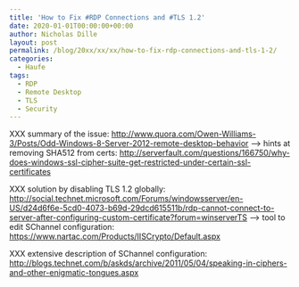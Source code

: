 ```yaml
---
title: 'How to Fix #RDP Connections and #TLS 1.2'
date: 2020-01-01T00:00:00+00:00
author: Nicholas Dille
layout: post
permalink: /blog/20xx/xx/xx/how-to-fix-rdp-connections-and-tls-1-2/
categories:
  - Haufe
tags:
  - RDP
  - Remote Desktop
  - TLS
  - Security
---
```

XXX summary of the issue: http://www.quora.com/Owen-Williams-3/Posts/Odd-Windows-8-Server-2012-remote-desktop-behavior –> hints at removing SHA512 from certs: http://serverfault.com/questions/166750/why-does-windows-ssl-cipher-suite-get-restricted-under-certain-ssl-certificates

XXX solution by disabling TLS 1.2 globally: http://social.technet.microsoft.com/Forums/windowsserver/en-US/d24d6f6e-5cd0-4073-b69d-29dcd615511b/rdp-cannot-connect-to-server-after-configuring-custom-certificate?forum=winserverTS –> tool to edit SChannel configuration: https://www.nartac.com/Products/IISCrypto/Default.aspx

XXX extensive description of SChannel configuration: http://blogs.technet.com/b/askds/archive/2011/05/04/speaking-in-ciphers-and-other-enigmatic-tongues.aspx